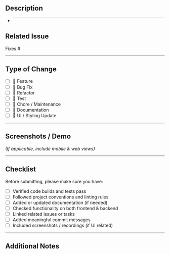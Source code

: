 ## Description

<!-- Provide a clear, concise summary of what this PR does. -->

- ***

## Related Issue

<!-- Link to the issue this PR addresses (if any). -->

Fixes #

---

## Type of Change

- [ ] 🚀 Feature
- [ ] 🐛 Bug Fix
- [ ] 🧰 Refactor
- [ ] 🧪 Test
- [ ] 🧹 Chore / Maintenance
- [ ] 📝 Documentation
- [ ] 💄 UI / Styling Update

---

## Screenshots / Demo

<!-- Add screenshots, GIFs, or screen recordings to showcase your changes. -->

_(If applicable, include mobile & web views)_

---

## Checklist

Before submitting, please make sure you have:

- [ ] Verified code builds and tests pass
- [ ] Followed project conventions and linting rules
- [ ] Added or updated documentation (if needed)
- [ ] Checked functionality on both frontend & backend
- [ ] Linked related issues or tasks
- [ ] Added meaningful commit messages
- [ ] Included screenshots / recordings (if UI related)

---

## Additional Notes

<!-- Add anything else reviewers should know about this PR. -->
